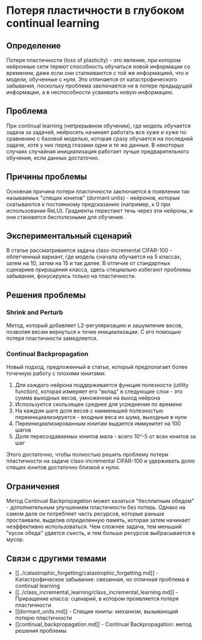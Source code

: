 # Потеря пластичности в глубоком continual learning

## Определение

Потеря пластичности (loss of plasticity) - это явление, при котором нейронные сети теряют способность обучаться новой информации со временем, даже если они сталкиваются с той же информацией, что и модели, обученные с нуля. Это отличается от катастрофического забывания, поскольку проблема заключается не в потере предыдущей информации, а в неспособности усваивать новую информацию.

## Проблема

При continual learning (непрерывном обучении), где модель обучается задача за задачей, нейросеть начинает работать все хуже и хуже по сравнению с базовой моделью, которая сразу обучается на последней задаче, хотя у них перед глазами одни и те же данные. В некоторых случаях случайная инициализация работает лучше предварительного обучения, если данных достаточно.

## Причины проблемы

Основная причина потери пластичности заключается в появлении так называемых "спящих юнитов" (dormant units) - нейронов, которые скатываются к постоянному предсказанию (например, к 0 при использовании ReLU). Градиенты перестают течь через эти нейроны, и они становятся бесполезными для обучения.

## Экспериментальный сценарий

В статье рассматривается задача class-incremental CIFAR-100 - облегченный вариант, где модель сначала обучается на 5 классах, затем на 10, затем на 15 и так далее. В отличие от стандартных сценариев приращения класса, здесь специально избегают проблемы забывания, фокусируясь только на пластичности.

## Решения проблемы

### Shrink and Perturb
Метод, который добавляет L2-регуляризацию и зашумление весов, позволяя весам вернуться к точке инициализации. С его помощью потеря пластичности замедляется.

### Continual Backpropagation
Новый подход, предложенный в статье, который предполагает более точечную работу с плохими юнитами:

1. Для каждого нейрона поддерживается функция полезности (utility function), которая измеряет его "вклад" в следующие слои - это сумма выходных весов, умноженная на выход нейрона
2. Используется скользящее среднее для усреднения по времени
3. На каждом шаге доля весов с наименьшей полезностью переинициализируется - входные веса из шума, выходные в нули
4. Переинициализированным юнитам выдается иммунитет на 100 шагов
5. Доля пересоздаваемых юнитов мала - всего 10^-5 от всех юнитов за шаг

Этого достаточно, чтобы полностью решить проблему потери пластичности на задаче class-incremental CIFAR-100 и удерживать долю спящих юнитов достаточно близкой к нулю.

## Ограничения

Метод Continual Backpropagation может казаться "бесплатным обедом" - дополнительным улучшением пластичности без потерь. Однако на самом деле он потребляет часть ресурсов, которые раньше простаивали, выделив определенную память, которая затем начинает неэффективно использоваться. Чем сложнее задача, тем меньший "кусок обеда" удается съесть, и тем больше ресурсов выбрасывается в мусор.

## Связи с другими темами

- [[../catastrophic_forgetting/catastrophic_forgetting.md]] - Катастрофическое забывание: связанная, но отличная проблема в continual learning
- [[../class_incremental_learning/class_incremental_learning.md]] - Приращение класса: сценарий, в котором проявляется потеря пластичности
- [[dormant_units.md]] - Спящие юниты: механизм, вызывающий потерю пластичности
- [[continual_backpropagation.md]] - Continual Backpropagation: метод решения проблемы